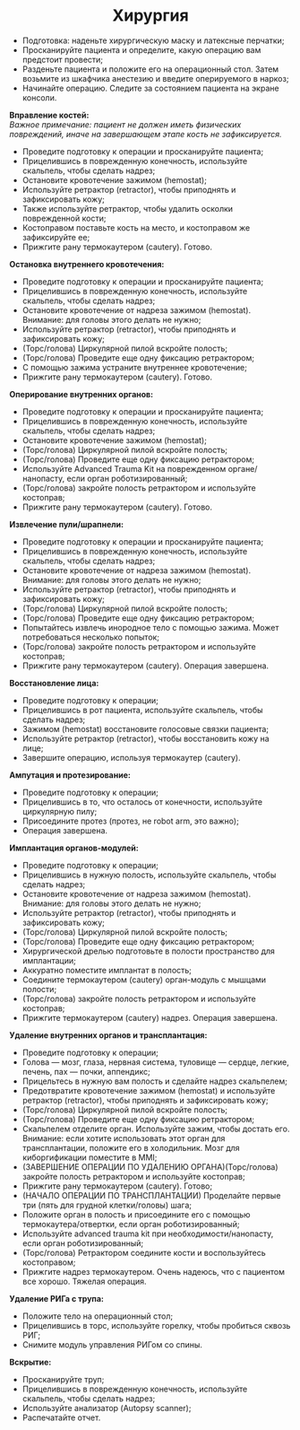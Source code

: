 <p><h1 align='center'>Хирургия</h1>
<ul>
<li>Подготовка: наденьте хирургическую маску и латексные перчатки;</li>
<li>Просканируйте пациента и определите, какую операцию вам предстоит провести; </li>
<li>Разденьте пациента и положите его на операционный стол. Затем возьмите из шкафчика анестезию и введите оперируемого в наркоз;</li>
<li>Начинайте операцию. Следите за состоянием пациента на экране консоли.</li>
</ul>
</p>
<p><strong>Вправление костей:</strong>
  <br><em>Важное примечание: пациент не должен иметь физических повреждений, иначе на завершающем этапе кость не зафиксируется.</em>
<ul>
<li>Проведите подготовку к операции и просканируйте пациента;</li>
<li>Прицелившись в поврежденную конечность, используйте скальпель, чтобы сделать надрез; </li>
<li>Остановите кровотечение зажимом (hemostat);</li>
<li>Используйте ретрактор (retractor), чтобы приподнять и зафиксировать кожу;</li>
<li>Также используйте ретрактор, чтобы удалить осколки поврежденной кости;</li>
<li>Костоправом поставьте кость на место, и костоправом же зафиксируйте ее;</li>
<li>Прижгите рану термокаутером (cautery). Готово.</li>
</ul>
</p>
<p><strong>Остановка внутреннего кровотечения:</strong>
<ul>
<li>Проведите подготовку к операции и просканируйте пациента;</li>
<li>Прицелившись в поврежденную конечность, используйте скальпель, чтобы сделать надрез;</li>
<li>Остановите кровотечение от надреза зажимом (hemostat). Внимание: для головы этого делать не нужно;</li>
<li>Используйте ретрактор (retractor), чтобы приподнять и зафиксировать кожу;</li>
<li>(Торс/голова) Циркулярной пилой вскройте полость;</li>
<li>(Торс/голова) Проведите еще одну фиксацию ретрактором;</li>
<li>С помощью зажима устраните внутреннее кровотечение;</li>
<li>Прижгите рану термокаутером (cautery). Готово.</li>
</ul>
</p>
<p><strong>Оперирование внутренних органов:</strong>
<ul>
<li>Проведите подготовку к операции и просканируйте пациента;</li>
<li>Прицелившись в поврежденную конечность, используйте скальпель, чтобы сделать надрез; </li>
<li>Остановите кровотечение зажимом (hemostat);</li>
<li>(Торс/голова) Циркулярной пилой вскройте полость;</li>
<li>(Торс/голова) Проведите еще одну фиксацию ретрактором;</li>
<li>Используйте Advanced Trauma Kit на поврежденном органе/нанопасту, если орган роботизированный;</li>
<li>(Торс/голова) закройте полость ретрактором и используйте костоправ;</li>
<li>Прижгите рану термокаутером (cautery). Готово.</li>
</ul></p>
<p><strong>Извлечение пули/шрапнели:</strong>
<ul>
<li>Проведите подготовку к операции и просканируйте пациента;</li>
<li>Прицелившись в поврежденную конечность, используйте скальпель, чтобы сделать надрез; </li>
<li>Остановите кровотечение от надреза зажимом (hemostat). Внимание: для головы этого делать не нужно;</li>
<li>Используйте ретрактор (retractor), чтобы приподнять и зафиксировать кожу;</li>
<li>(Торс/голова) Циркулярной пилой вскройте полость;</li>
<li>(Торс/голова) Проведите еще одну фиксацию ретрактором;</li>
<li>Попытайтесь извлечь инородное тело с помощью зажима. Может потребоваться несколько попыток;</li>
<li>(Торс/голова) закройте полость ретрактором и используйте костоправ;</li>
<li>Прижгите рану термокаутером (cautery). Операция завершена.</li>
</ul>
</p>
<p><strong>Восстановление лица:</strong>
<ul>
<li>Проведите подготовку к операции;</li>
<li>Прицелившись в рот пациента, используйте скальпель, чтобы сделать надрез; </li>
<li>Зажимом (hemostat) восстановите голосовые связки пациента;</li>
<li>Используйте ретрактор (retractor), чтобы восстановить кожу на лице;</li>
<li>Завершите операцию, используя термокаутер (cautery).</li>
</ul>
</p>
<p><strong>Ампутация и протезирование:</strong>
<ul>
<li>Проведите подготовку к операции;</li>
<li>Прицелившись в то, что осталось от конечности, используйте циркулярную пилу; </li>
<li>Присоедините протез (протез, не robot arm, это важно);</li>
<li>Операция завершена.</li>
</ul>
</p>
<p><strong>Имплантация органов-модулей:</strong>
<ul>
<li>Проведите подготовку к операции;</li>
<li>Прицелившись в нужную полость, используйте скальпель, чтобы сделать надрез; </li>
<li>Остановите кровотечение от надреза зажимом (hemostat). Внимание: для головы этого делать не нужно;</li>
<li>Используйте ретрактор (retractor), чтобы приподнять и зафиксировать кожу;</li>
<li>(Торс/голова) Циркулярной пилой вскройте полость;</li>
<li>(Торс/голова) Проведите еще одну фиксацию ретрактором;</li>
<li>Хирургической дрелью подготовьте в полости пространство для имплантации;</li>
<li>Аккуратно поместите имплантат в полость;</li>
<li>Соедините термокаутером (cautery) орган-модуль с мышцами полости;</li>
<li>(Торс/голова) закройте полость ретрактором и используйте костоправ;</li>
<li>Прижгите термокаутером (cautery) надрез. Операция завершена.</li>
</ul>
</p>
<p><strong>Удаление внутренних органов и трансплантация:</strong>
<ul>
<li>Проведите подготовку к операции;</li>
<li>Голова — мозг, глаза, нервная система, туловище — сердце, легкие, печень, пах — почки, аппендикс; </li>
<li>Прицельтесь в нужную вам полость и сделайте надрез скальпелем;</li>
<li>Предотвратите кровотечение зажимом (hemostat) и используйте ретрактор (retractor), чтобы приподнять и зафиксировать кожу;</li>
<li>(Торс/голова) Циркулярной пилой вскройте полость;</li>
<li>(Торс/голова) Проведите еще одну фиксацию ретрактором;</li>
<li>Скальпелем отделите орган. Используйте зажим, чтобы достать его. Внимание: если хотите использовать этот орган для трансплантации, положите его в холодильник. Мозг для киборгификации поместите в MMI;</li>
<li>(ЗАВЕРШЕНИЕ ОПЕРАЦИИ ПО УДАЛЕНИЮ ОРГАНА)(Торс/голова) закройте полость ретрактором и используйте костоправ;</li>
<li>Прижгите рану термокаутером (cautery). Готово;</li>
<li>(НАЧАЛО ОПЕРАЦИИ ПО ТРАНСПЛАНТАЦИИ) Проделайте первые три (пять для грудной клетки/головы) шага;</li>
<li>Положите орган в полость и присоедините его с помощью термокаутера/отвертки, если орган роботизированный;</li>
<li>Используйте advanced trauma kit при необходимости/нанопасту, если орган роботизированный;</li>
<li>(Торс/голова) Ретрактором соедините кости и воспользуйтесь костоправом;</li>
<li>Прижгите надрез термокаутером. Очень надеюсь, что с пациентом все хорошо. Тяжелая операция.</li>
</ul>
</p>
<p><strong>Удаление РИГа с трупа:</strong>
<ul>
<li>Положите тело на операционный стол;</li>
<li>Прицелившись в торс, используйте горелку, чтобы пробиться сквозь РИГ; </li>
<li>Снимите модуль управления РИГом со спины.</li>
</ul>
</p>
<p><strong>Вскрытие:</strong>
<ul>
<li>Просканируйте труп;</li>
<li>Прицелившись в поврежденную конечность, используйте скальпель, чтобы сделать надрез; </li>
<li>Используйте анализатор (Autopsy scanner);</li>
<li>Распечатайте отчет.</li>
</ul>
</p>

